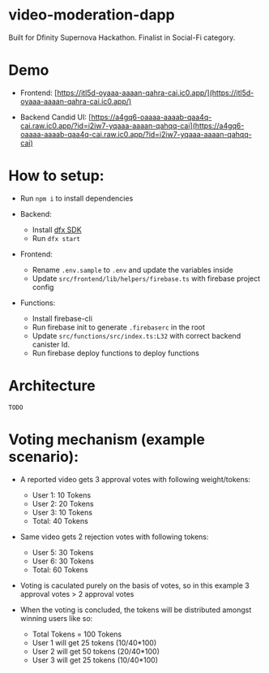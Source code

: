 # video-moderation-dapp

Built for Dfinity Supernova Hackathon.
Finalist in Social-Fi category.

# Demo

-   Frontend: [https://itl5d-oyaaa-aaaan-qahra-cai.ic0.app/](https://itl5d-oyaaa-aaaan-qahra-cai.ic0.app/)

-   Backend Candid UI: [https://a4gq6-oaaaa-aaaab-qaa4q-cai.raw.ic0.app/?id=i2iw7-yqaaa-aaaan-qahqq-cai](https://a4gq6-oaaaa-aaaab-qaa4q-cai.raw.ic0.app/?id=i2iw7-yqaaa-aaaan-qahqq-cai)

# How to setup:

-   Run `npm i` to install dependencies

-   Backend:

    -   Install [dfx SDK](https://internetcomputer.org/docs/current/developer-docs/build/install-upgrade-remove/)
    -   Run `dfx start`

-   Frontend:

    -   Rename `.env.sample` to `.env` and update the variables inside
    -   Update `src/frontend/lib/helpers/firebase.ts` with firebase project config

-   Functions:
    -   Install firebase-cli
    -   Run firebase init to generate `.firebaserc` in the root
    -   Update `src/functions/src/index.ts:L32` with correct backend canister Id.
    -   Run firebase deploy functions to deploy functions

# Architecture

`TODO`

# Voting mechanism (example scenario):

-   A reported video gets 3 approval votes with following weight/tokens:

    -   User 1: 10 Tokens
    -   User 2: 20 Tokens
    -   User 3: 10 Tokens
    -   Total: 40 Tokens

-   Same video gets 2 rejection votes with following tokens:

    -   User 5: 30 Tokens
    -   User 6: 30 Tokens
    -   Total: 60 Tokens

-   Voting is caculated purely on the basis of votes, so in this example 3 approval votes > 2 approval votes

-   When the voting is concluded, the tokens will be distributed amongst winning users like so:
    -   Total Tokens = 100 Tokens
    -   User 1 will get 25 tokens (10/40\*100)
    -   User 2 will get 50 tokens (20/40\*100)
    -   User 3 will get 25 tokens (10/40\*100)
